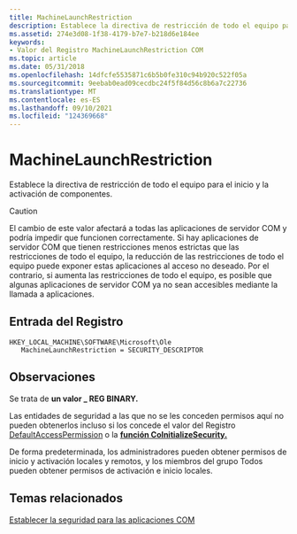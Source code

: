 ```yaml
---
title: MachineLaunchRestriction
description: Establece la directiva de restricción de todo el equipo para el inicio y la activación de componentes.
ms.assetid: 274e3d08-1f38-4179-b7e7-b218d6e184ee
keywords:
- Valor del Registro MachineLaunchRestriction COM
ms.topic: article
ms.date: 05/31/2018
ms.openlocfilehash: 14dfcfe5535871c6b5b0fe310c94b920c522f05a
ms.sourcegitcommit: 9eebab0ead09cecdbc24f5f84d56c8b6a7c22736
ms.translationtype: MT
ms.contentlocale: es-ES
ms.lasthandoff: 09/10/2021
ms.locfileid: "124369668"
---
```

# <a name="machinelaunchrestriction"></a>MachineLaunchRestriction

Establece la directiva de restricción de todo el equipo para el inicio y la activación de componentes.

> [!Caution]  
> El cambio de este valor afectará a todas las aplicaciones de servidor COM y podría impedir que funcionen correctamente. Si hay aplicaciones de servidor COM que tienen restricciones menos estrictas que las restricciones de todo el equipo, la reducción de las restricciones de todo el equipo puede exponer estas aplicaciones al acceso no deseado. Por el contrario, si aumenta las restricciones de todo el equipo, es posible que algunas aplicaciones de servidor COM ya no sean accesibles mediante la llamada a aplicaciones.

 

## <a name="registry-entry"></a>Entrada del Registro

```
HKEY_LOCAL_MACHINE\SOFTWARE\Microsoft\Ole
   MachineLaunchRestriction = SECURITY_DESCRIPTOR
```

## <a name="remarks"></a>Observaciones

Se trata de **un valor \_ REG BINARY.**

Las entidades de seguridad a las que no se les conceden permisos aquí no pueden obtenerlos incluso si los concede el valor del Registro [DefaultAccessPermission](defaultaccesspermission.md) o la [**función CoInitializeSecurity.**](/windows/desktop/api/combaseapi/nf-combaseapi-coinitializesecurity)

De forma predeterminada, los administradores pueden obtener permisos de inicio y activación locales y remotos, y los miembros del grupo Todos pueden obtener permisos de activación e inicio locales.

## <a name="related-topics"></a>Temas relacionados

<dl> <dt>

[Establecer la seguridad para las aplicaciones COM](setting-security-for-com-applications.md)
</dt> </dl>

 

 




